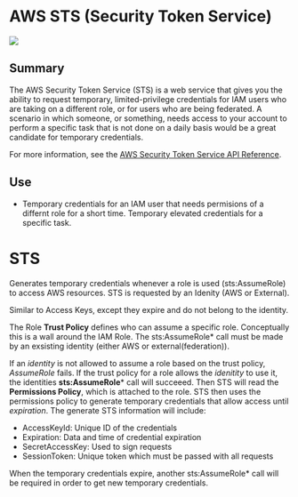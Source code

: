 # AWS STS (Security Token Service)

![](https://explore.skillbuilder.aws/files/a/w/aws_prod1_docebosaas_com/1721149200/GkyF8Mg8z4_WVdL503GbNw/tincan/1795780_1704469401_o_1hjd4l7tc11hedc913i09dklbhj_zip/assets/ROY577DXHEP3JaNN_PX6O2QELV9-9Iobp.png)

## Summary

The AWS Security Token Service (STS) is a web service that gives you the ability to request temporary, limited-privilege credentials for IAM users who are taking on a different role, or for users who are being federated. A scenario in which someone, or something, needs access to your account to perform a specific task that is not done on a daily basis would be a great candidate for temporary credentials.

For more information, see the [AWS Security Token Service API Reference](https://docs.aws.amazon.com/STS/latest/APIReference/welcome.html).

## Use

- Temporary credentials for an IAM user that needs permisions of a differnt role for a short time. Temporary elevated credentials for a specific task.

# STS

Generates temporary credentials whenever a role is used (sts:AssumeRole) to access AWS resources. STS is requested by an Idenity (AWS or External). 

Similar to Access Keys, except they expire and do not belong to the identity. 

The Role **Trust Policy** defines who can assume a specific role. Conceptually this is a wall around the IAM Role. The sts:AssumeRole* call must be made by an exsisting identity (either AWS or external(federation)).

If an *identity* is not allowed to assume a role based on the trust policy, *AssumeRole* fails. 
If the trust policy for a role allows the *idenitity* to use it, the identities **sts:AssumeRole*** call will succeeed. Then STS will read the **Permissions Policy**, which is attached to the role. STS then uses the permissions policy to generate temporary credentials that allow access until *expiration*. The generate STS information will include:
- AccessKeyId: Unique ID of the credentials
- Expiration: Data and time of credential expiration
- SecretAccessKey: Used to sign requests
- SessionToken: Unique token which must be passed with all requests

When the temporary credentials expire, another sts:AssumeRole* call will be required in order to get new temporary credentials. 
